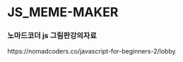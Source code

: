 # JS_MEME-MAKER

<h3>노마드코더 js 그림판강의자료</h3> 
https://nomadcoders.co/javascript-for-beginners-2/lobby
